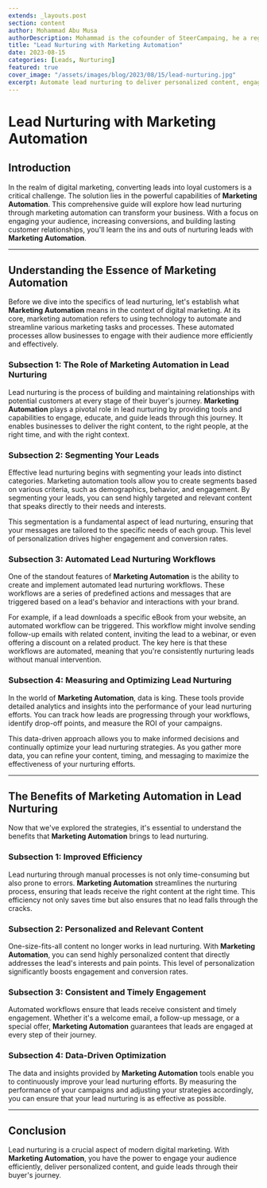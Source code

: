 ```yaml
---
extends: _layouts.post
section: content
author: Mohammad Abu Musa
authorDescription: Mohammad is the cofounder of SteerCampaing, he a regular contributor of Mautic
title: "Lead Nurturing with Marketing Automation"
date: 2023-08-15
categories: [Leads, Nurturing]
featured: true
cover_image: "/assets/images/blog/2023/08/15/lead-nurturing.jpg"
excerpt: Automate lead nurturing to deliver personalized content, engage your audience efficiently, and guide leads through their buyer's journey. Marketing automation improves efficiency, personalization, consistency, and data-driven optimization.
---
```

# Lead Nurturing with Marketing Automation

## Introduction

In the realm of digital marketing, converting leads into loyal customers is a critical challenge. The solution lies in the powerful capabilities of **Marketing Automation**. This comprehensive guide will explore how lead nurturing through marketing automation can transform your business. With a focus on engaging your audience, increasing conversions, and building lasting customer relationships, you'll learn the ins and outs of nurturing leads with **Marketing Automation**.

---

## Understanding the Essence of Marketing Automation

Before we dive into the specifics of lead nurturing, let's establish what **Marketing Automation** means in the context of digital marketing. At its core, marketing automation refers to using technology to automate and streamline various marketing tasks and processes. These automated processes allow businesses to engage with their audience more efficiently and effectively.

### Subsection 1: The Role of Marketing Automation in Lead Nurturing

Lead nurturing is the process of building and maintaining relationships with potential customers at every stage of their buyer's journey. **Marketing Automation** plays a pivotal role in lead nurturing by providing tools and capabilities to engage, educate, and guide leads through this journey. It enables businesses to deliver the right content, to the right people, at the right time, and with the right context.

### Subsection 2: Segmenting Your Leads

Effective lead nurturing begins with segmenting your leads into distinct categories. Marketing automation tools allow you to create segments based on various criteria, such as demographics, behavior, and engagement. By segmenting your leads, you can send highly targeted and relevant content that speaks directly to their needs and interests.

This segmentation is a fundamental aspect of lead nurturing, ensuring that your messages are tailored to the specific needs of each group. This level of personalization drives higher engagement and conversion rates.

### Subsection 3: Automated Lead Nurturing Workflows

One of the standout features of **Marketing Automation** is the ability to create and implement automated lead nurturing workflows. These workflows are a series of predefined actions and messages that are triggered based on a lead's behavior and interactions with your brand.

For example, if a lead downloads a specific eBook from your website, an automated workflow can be triggered. This workflow might involve sending follow-up emails with related content, inviting the lead to a webinar, or even offering a discount on a related product. The key here is that these workflows are automated, meaning that you're consistently nurturing leads without manual intervention.

### Subsection 4: Measuring and Optimizing Lead Nurturing

In the world of **Marketing Automation**, data is king. These tools provide detailed analytics and insights into the performance of your lead nurturing efforts. You can track how leads are progressing through your workflows, identify drop-off points, and measure the ROI of your campaigns.

This data-driven approach allows you to make informed decisions and continually optimize your lead nurturing strategies. As you gather more data, you can refine your content, timing, and messaging to maximize the effectiveness of your nurturing efforts.

---

## The Benefits of Marketing Automation in Lead Nurturing

Now that we've explored the strategies, it's essential to understand the benefits that **Marketing Automation** brings to lead nurturing.

### Subsection 1: Improved Efficiency

Lead nurturing through manual processes is not only time-consuming but also prone to errors. **Marketing Automation** streamlines the nurturing process, ensuring that leads receive the right content at the right time. This efficiency not only saves time but also ensures that no lead falls through the cracks.

### Subsection 2: Personalized and Relevant Content

One-size-fits-all content no longer works in lead nurturing. With **Marketing Automation**, you can send highly personalized content that directly addresses the lead's interests and pain points. This level of personalization significantly boosts engagement and conversion rates.

### Subsection 3: Consistent and Timely Engagement

Automated workflows ensure that leads receive consistent and timely engagement. Whether it's a welcome email, a follow-up message, or a special offer, **Marketing Automation** guarantees that leads are engaged at every step of their journey.

### Subsection 4: Data-Driven Optimization

The data and insights provided by **Marketing Automation** tools enable you to continuously improve your lead nurturing efforts. By measuring the performance of your campaigns and adjusting your strategies accordingly, you can ensure that your lead nurturing is as effective as possible.

---

## Conclusion

Lead nurturing is a crucial aspect of modern digital marketing. With **Marketing Automation**, you have the power to engage your audience efficiently, deliver personalized content, and guide leads through their buyer's journey.
